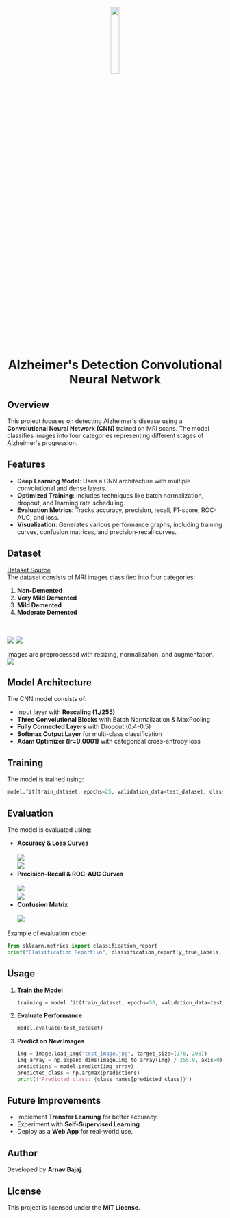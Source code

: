 <div align = 'center'> <img src = "https://raw.githubusercontent.com/Jackhammer9/Alzheimer-CNN/refs/heads/main/.github/logo.webp", width = 20% , height=auto></div>

<h1 align = 'center'> Alzheimer's Detection Convolutional Neural Network  </h1>

## Overview
This project focuses on detecting Alzheimer's disease using a **Convolutional Neural Network (CNN)** trained on MRI scans. The model classifies images into four categories representing different stages of Alzheimer's progression.

## Features
- **Deep Learning Model**: Uses a CNN architecture with multiple convolutional and dense layers.
- **Optimized Training**: Includes techniques like batch normalization, dropout, and learning rate scheduling.
- **Evaluation Metrics**: Tracks accuracy, precision, recall, F1-score, ROC-AUC, and loss.
- **Visualization**: Generates various performance graphs, including training curves, confusion matrices, and precision-recall curves.

## Dataset
<a href='https://www.kaggle.com/datasets/yasserhessein/dataset-alzheimer'> Dataset Source </a> <br>
The dataset consists of MRI images classified into four categories:
1. **Non-Demented**
2. **Very Mild Demented**
3. **Mild Demented**
4. **Moderate Demented**

<br> <br>
<img src = "https://raw.githubusercontent.com/Jackhammer9/Alzheimer-CNN/refs/heads/main/.github/different-classes.png">
<img src = "https://github.com/Jackhammer9/Alzheimer-CNN/blob/main/.github/ClassDistribution.png?raw=true">

Images are preprocessed with resizing, normalization, and augmentation. <br>
<img src = "https://raw.githubusercontent.com/Jackhammer9/Alzheimer-CNN/refs/heads/main/.github/augmented-pictures.png">

## Model Architecture
The CNN model consists of:
- Input layer with **Rescaling (1./255)**
- **Three Convolutional Blocks** with Batch Normalization & MaxPooling
- **Fully Connected Layers** with Dropout (0.4-0.5)
- **Softmax Output Layer** for multi-class classification
- **Adam Optimizer (lr=0.0001)** with categorical cross-entropy loss

## Training
The model is trained using:
```python
model.fit(train_dataset, epochs=25, validation_data=test_dataset, class_weight=class_weights)
```

## Evaluation
The model is evaluated using:
- **Accuracy & Loss Curves** <br><br>
  <img src = "https://raw.githubusercontent.com/Jackhammer9/Alzheimer-CNN/refs/heads/main/.github/tvvloss.png"> <br>
  <img src = "https://raw.githubusercontent.com/Jackhammer9/Alzheimer-CNN/refs/heads/main/.github/tvvaccuracy.png">
- **Precision-Recall & ROC-AUC Curves** <br> <br>
  <img src = "https://raw.githubusercontent.com/Jackhammer9/Alzheimer-CNN/refs/heads/main/.github/prc.png"> <br>
  <img src = "https://raw.githubusercontent.com/Jackhammer9/Alzheimer-CNN/refs/heads/main/.github/roc.png">
- **Confusion Matrix** <br> <br>
   <img src = "https://github.com/Jackhammer9/Alzheimer-CNN/blob/main/.github/ConfusionMatrixNew.png?raw=true">

Example of evaluation code:
```python
from sklearn.metrics import classification_report
print("Classification Report:\n", classification_report(y_true_labels, y_pred, target_names=class_names))
```

## Usage
1. **Train the Model**
   ```python
   training = model.fit(train_dataset, epochs=50, validation_data=test_dataset, class_weight=class_weights)
   ```
2. **Evaluate Performance**
   ```python
   model.evaluate(test_dataset)
   ```
3. **Predict on New Images**
   ```python
   img = image.load_img("test_image.jpg", target_size=(176, 208))
   img_array = np.expand_dims(image.img_to_array(img) / 255.0, axis=0)
   predictions = model.predict(img_array)
   predicted_class = np.argmax(predictions)
   print(f"Predicted class: {class_names[predicted_class]}")
   ```

## Future Improvements
- Implement **Transfer Learning** for better accuracy.
- Experiment with **Self-Supervised Learning**.
- Deploy as a **Web App** for real-world use.

## Author
Developed by **Arnav Bajaj**.

## License
This project is licensed under the **MIT License**.
